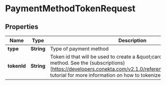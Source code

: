 

# PaymentMethodTokenRequest

## Properties

Name | Type | Description | Notes
------------ | ------------- | ------------- | -------------
**type** | **String** | Type of payment method | 
**tokenId** | **String** | Token id that will be used to create a \&quot;card\&quot; type payment method. See the (subscriptions)[https://developers.conekta.com/v2.1.0/reference/createsubscription] tutorial for more information on how to tokenize cards. | 




